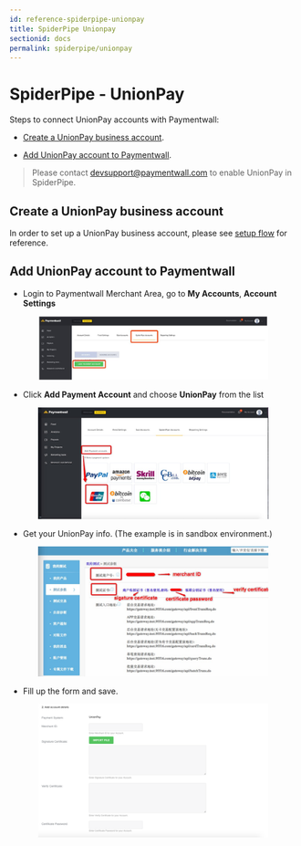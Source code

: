 ```yaml
---
id: reference-spiderpipe-unionpay
title: SpiderPipe Unionpay
sectionid: docs
permalink: spiderpipe/unionpay
---
```


# SpiderPipe - UnionPay

Steps to connect UnionPay accounts with Paymentwall:

* [Create a UnionPay business account](#create-a-union-pay-business-account).

* [Add UnionPay account to Paymentwall](#add-union-pay-account-to-paymentwall).

> Please contact [devsupport@paymentwall.com](mailto:devsupport@paymentwall.com) to enable UnionPay in SpiderPipe.

## Create a UnionPay business account

In order to set up a UnionPay business account, please see [setup flow](https://open.unionpay.com/ajweb/product) for reference.

## Add UnionPay account to Paymentwall

* Login to Paymentwall Merchant Area, go to **My Accounts**, **Account Settings**

<div class="docs-img" style="text-align:center">
	<img src="/textures/pic/reference/spiderpipe/pw-account_settings-add-spiderpipe-account.jpg" style="max-width:80%">
</div>

* Click **Add Payment Account** and choose **UnionPay** from the list

<div class="docs-img" style="text-align:center">
	<img src="/textures/pic/reference/spiderpipe/pw-account_settings-spiderpipe-select-unionpay.jpg" style="max-width:80%">
</div>

* Get your UnionPay info. (The example is in sandbox environment.)

<div class="docs-img" style="text-align:center">
	<img src="/textures/pic/reference/spiderpipe/unionpay-merchant_info-basic-info.jpg" style="max-width:80%">
</div>

* Fill up the form and save.

<div class="docs-img" style="text-align:center">
	<img src="/textures/pic/reference/spiderpipe/pw-account_settings-spiderpipe-unionpay-form.png" style="max-width:80%">
</div>
